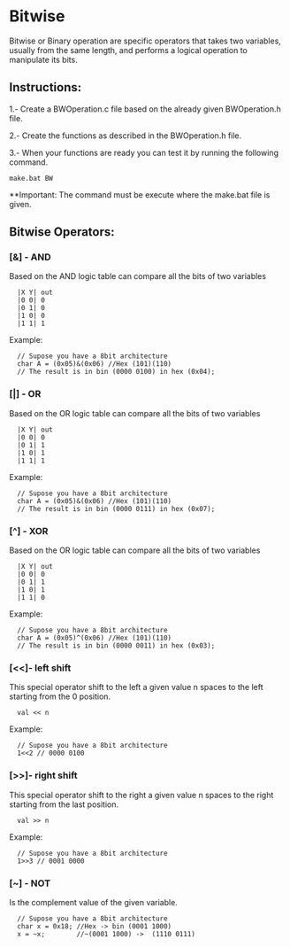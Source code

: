 # Bitwise
Bitwise or Binary operation are specific operators that takes two variables, usually from the same length, and performs a logical operation to manipulate its bits.

## Instructions:
1.- Create a BWOperation.c file based on the already given BWOperation.h file.

2.- Create the functions as described in the BWOperation.h file.

3.- When your functions are ready you can test it by running the following command.
```
make.bat BW
```
**Important: The command must be execute where the make.bat file is given.

## Bitwise Operators: 

### [&] - AND
Based on the AND logic table can compare all the bits of two variables

```
  |X Y| out
  |0 0| 0
  |0 1| 0
  |1 0| 0
  |1 1| 1
```

Example:

```
  // Supose you have a 8bit architecture
  char A = (0x05)&(0x06) //Hex (101)(110)
  // The result is in bin (0000 0100) in hex (0x04);
```

### [|] - OR
Based on the OR logic table can compare all the bits of two variables 

```
  |X Y| out
  |0 0| 0
  |0 1| 1
  |1 0| 1
  |1 1| 1
```

Example:

```
  // Supose you have a 8bit architecture
  char A = (0x05)&(0x06) //Hex (101)(110)
  // The result is in bin (0000 0111) in hex (0x07);
```
###  [^] - XOR
Based on the OR logic table can compare all the bits of two variables 

```
  |X Y| out
  |0 0| 0
  |0 1| 1
  |1 0| 1
  |1 1| 0
```
Example:
```
  // Supose you have a 8bit architecture
  char A = (0x05)^(0x06) //Hex (101)(110)
  // The result is in bin (0000 0011) in hex (0x03);
```
### [<<]- left shift
This special operator shift to the left a given value n spaces to the left starting from the 0 position.

```
  val << n
```

Example:

```
  // Supose you have a 8bit architecture
  1<<2 // 0000 0100
```


### [>>]- right shift
This special operator shift to the right a given value n spaces to the right starting from the last position.

```
  val >> n
```

Example:

```
  // Supose you have a 8bit architecture
  1>>3 // 0001 0000
```
###  [~] - NOT
Is the complement value of the given variable.

```
  // Supose you have a 8bit architecture
  char x = 0x18; //Hex -> bin (0001 1000)
  x = ~x;        //~(0001 1000) ->  (1110 0111)
```


